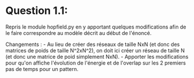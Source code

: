 # Question 1.1:

Repris le module hopfield.py en y apportant quelques modifications afin de le faire correspondre au modèle décrit au début de l'énoncé.

Changements :
	- Au lieu de créer des réseaux de taille NxN (et donc des matrices de poids de taille N^2xN^2), on doit ici créer un réseau de taille N (et donc une matrice de poid simplement NxN).
	- Apporter les modifications pour qu'on affiche l'évolution de l'énergie et de l'overlap sur les 2 premiers pas de temps pour un pattern.